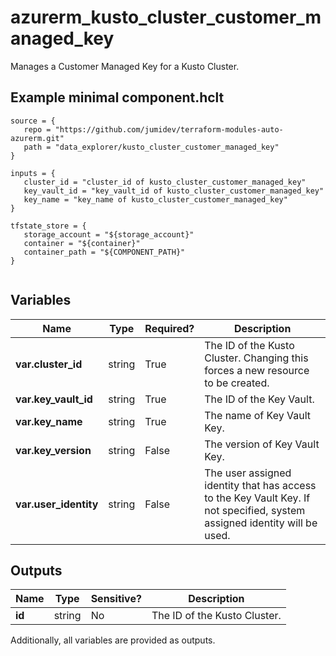 # azurerm_kusto_cluster_customer_managed_key

Manages a Customer Managed Key for a Kusto Cluster.

## Example minimal component.hclt

```hcl
source = {
   repo = "https://github.com/jumidev/terraform-modules-auto-azurerm.git" 
   path = "data_explorer/kusto_cluster_customer_managed_key" 
}

inputs = {
   cluster_id = "cluster_id of kusto_cluster_customer_managed_key" 
   key_vault_id = "key_vault_id of kusto_cluster_customer_managed_key" 
   key_name = "key_name of kusto_cluster_customer_managed_key" 
}

tfstate_store = {
   storage_account = "${storage_account}" 
   container = "${container}" 
   container_path = "${COMPONENT_PATH}" 
}


```

## Variables

| Name | Type | Required? |  Description |
| ---- | ---- | --------- |  ----------- |
| **var.cluster_id** | string | True | The ID of the Kusto Cluster. Changing this forces a new resource to be created. | 
| **var.key_vault_id** | string | True | The ID of the Key Vault. | 
| **var.key_name** | string | True | The name of Key Vault Key. | 
| **var.key_version** | string | False | The version of Key Vault Key. | 
| **var.user_identity** | string | False | The user assigned identity that has access to the Key Vault Key. If not specified, system assigned identity will be used. | 



## Outputs

| Name | Type | Sensitive? | Description |
| ---- | ---- | --------- | --------- |
| **id** | string | No  | The ID of the Kusto Cluster. | 

Additionally, all variables are provided as outputs.
